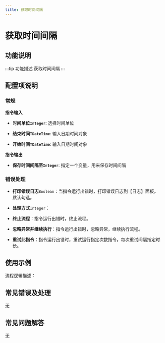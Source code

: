 ```yaml
---
title: 获取时间间隔
---
```


# 获取时间间隔

## 功能说明

:::tip 功能描述
获取时间间隔
:::

## 配置项说明

### 常规

**指令输入**

- **时间单位`Integer`**: 选择时间单位

- **结束时间`TDateTime`**: 输入日期时间对象

- **开始时间`TDateTime`**: 输入日期时间对象


**指令输出**

- **保存时间间隔至`Integer`**: 指定一个变量，用来保存时间间隔

### 错误处理

- **打印错误日志**`Boolean`：当指令运行出错时，打印错误日志到【日志】面板。默认勾选。

- **处理方式**`Integer`：

 - **终止流程**：指令运行出错时，终止流程。

 - **忽略异常并继续执行**：指令运行出错时，忽略异常，继续执行流程。

 - **重试此指令**：指令运行出错时，重试运行指定次数指令，每次重试间隔指定时长。

## 使用示例

流程逻辑描述：

## 常见错误及处理

无

## 常见问题解答

无

